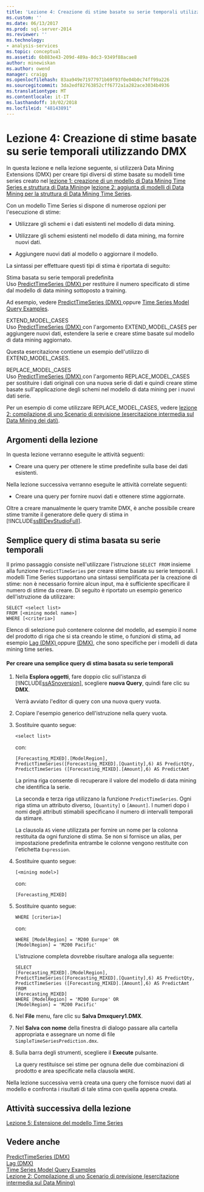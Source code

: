 ```yaml
---
title: 'Lezione 4: Creazione di stime basate su serie temporali utilizzando DMX | Microsoft Docs'
ms.custom: ''
ms.date: 06/13/2017
ms.prod: sql-server-2014
ms.reviewer: ''
ms.technology:
- analysis-services
ms.topic: conceptual
ms.assetid: 6b883e43-209d-489a-8dc3-9349f88acae8
author: minewiskan
ms.author: owend
manager: craigg
ms.openlocfilehash: 83aa949e71977971b69f93f0e04b0c74ff99a226
ms.sourcegitcommit: 3da2edf82763852cff6772a1a282ace3034b4936
ms.translationtype: MT
ms.contentlocale: it-IT
ms.lasthandoff: 10/02/2018
ms.locfileid: "48143891"
---
```

# <a name="lesson-4-creating-time-series-predictions-using-dmx"></a>Lezione 4: Creazione di stime basate su serie temporali utilizzando DMX
  In questa lezione e nella lezione seguente, si utilizzerà Data Mining Extensions (DMX) per creare tipi diversi di stime basate su modelli time series creato nel [lezione 1: creazione di un modello di Data Mining Time Series e struttura di Data Mining](../../2014/tutorials/lesson-1-creating-a-time-series-mining-model-and-mining-structure.md)e [lezione 2: aggiunta di modelli di Data Mining per la struttura di Data Mining Time Series](../../2014/tutorials/lesson-2-adding-mining-models-to-the-time-series-mining-structure.md).  
  
 Con un modello Time Series si dispone di numerose opzioni per l'esecuzione di stime:  
  
-   Utilizzare gli schemi e i dati esistenti nel modello di data mining.  
  
-   Utilizzare gli schemi esistenti nel modello di data mining, ma fornire nuovi dati.  
  
-   Aggiungere nuovi dati al modello o aggiornare il modello.  
  
 La sintassi per effettuare questi tipi di stima è riportata di seguito:  
  
 Stima basata su serie temporali predefinita  
 Uso [PredictTimeSeries &#40;DMX&#41; ](/sql/dmx/predicttimeseries-dmx) per restituire il numero specificato di stime dal modello di data mining sottoposto a training.  
  
 Ad esempio, vedere [PredictTimeSeries &#40;DMX&#41; ](/sql/dmx/predicttimeseries-dmx) oppure [Time Series Model Query Examples](../../2014/analysis-services/data-mining/time-series-model-query-examples.md).  
  
 EXTEND_MODEL_CASES  
 Uso [PredictTimeSeries &#40;DMX&#41; ](/sql/dmx/predicttimeseries-dmx) con l'argomento EXTEND_MODEL_CASES per aggiungere nuovi dati, estendere la serie e creare stime basate sul modello di data mining aggiornato.  
  
 Questa esercitazione contiene un esempio dell'utilizzo di EXTEND_MODEL_CASES.  
  
 REPLACE_MODEL_CASES  
 Uso [PredictTimeSeries &#40;DMX&#41; ](/sql/dmx/predicttimeseries-dmx) con l'argomento REPLACE_MODEL_CASES per sostituire i dati originali con una nuova serie di dati e quindi creare stime basate sull'applicazione degli schemi nel modello di data mining per i nuovi dati serie.  
  
 Per un esempio di come utilizzare REPLACE_MODEL_CASES, vedere [lezione 2: compilazione di uno Scenario di previsione &#40;esercitazione intermedia sul Data Mining dei dati&#41;](../../2014/tutorials/lesson-2-building-a-forecasting-scenario-intermediate-data-mining-tutorial.md).  
  
## <a name="lesson-tasks"></a>Argomenti della lezione  
 In questa lezione verranno eseguite le attività seguenti:  
  
-   Creare una query per ottenere le stime predefinite sulla base dei dati esistenti.  
  
 Nella lezione successiva verranno eseguite le attività correlate seguenti:  
  
-   Creare una query per fornire nuovi dati e ottenere stime aggiornate.  
  
 Oltre a creare manualmente le query tramite DMX, è anche possibile creare stime tramite il generatore delle query di stima in [!INCLUDE[ssBIDevStudioFull](../includes/ssbidevstudiofull-md.md)].  
  
## <a name="simple-time-series-prediction-query"></a>Semplice query di stima basata su serie temporali  
 Il primo passaggio consiste nell'utilizzare l'istruzione `SELECT FROM` insieme alla funzione `PredictTimeSeries` per creare stime basate su serie temporali. I modelli Time Series supportano una sintassi semplificata per la creazione di stime: non è necessario fornire alcun input, ma è sufficiente specificare il numero di stime da creare. Di seguito è riportato un esempio generico dell'istruzione da utilizzare:  
  
```  
SELECT <select list>   
FROM [<mining model name>]   
WHERE [<criteria>]  
```  
  
 Elenco di selezione può contenere colonne del modello, ad esempio il nome del prodotto di riga che si sta creando le stime, o funzioni di stima, ad esempio [Lag &#40;DMX&#41; ](/sql/dmx/lag-dmx) oppure [ &#40;DMX&#41;](/sql/dmx/predicttimeseries-dmx), che sono specifiche per i modelli di data mining time series.  
  
#### <a name="to-create-a-simple-time-series-prediction-query"></a>Per creare una semplice query di stima basata su serie temporali  
  
1.  Nella **Esplora oggetti**, fare doppio clic sull'istanza di [!INCLUDE[ssASnoversion](../includes/ssasnoversion-md.md)], scegliere **nuova Query**, quindi fare clic su **DMX**.  
  
     Verrà avviato l'editor di query con una nuova query vuota.  
  
2.  Copiare l'esempio generico dell'istruzione nella query vuota.  
  
3.  Sostituire quanto segue:  
  
    ```  
    <select list>   
    ```  
  
     con:  
  
    ```  
    [Forecasting_MIXED].[ModelRegion],  
    PredictTimeSeries([Forecasting_MIXED].[Quantity],6) AS PredictQty,  
    PredictTimeSeries ([Forecasting_MIXED].[Amount],6) AS PredictAmt  
    ```  
  
     La prima riga consente di recuperare il valore del modello di data mining che identifica la serie.  
  
     La seconda e terza riga utilizzano la funzione `PredictTimeSeries`. Ogni riga stima un attributo diverso, `[Quantity]` o `[Amount]`. I numeri dopo i nomi degli attributi stimabili specificano il numero di intervalli temporali da stimare.  
  
     La clausola `AS` viene utilizzata per fornire un nome per la colonna restituita da ogni funzione di stima. Se non si fornisce un alias, per impostazione predefinita entrambe le colonne vengono restituite con l'etichetta `Expression`.  
  
4.  Sostituire quanto segue:  
  
    ```  
    [<mining model>]   
    ```  
  
     con:  
  
    ```  
    [Forecasting_MIXED]  
    ```  
  
5.  Sostituire quanto segue:  
  
    ```  
    WHERE [criteria>]   
    ```  
  
     con:  
  
    ```  
    WHERE [ModelRegion] = 'M200 Europe' OR  
    [ModelRegion] = 'M200 Pacific'  
    ```  
  
     L'istruzione completa dovrebbe risultare analoga alla seguente:  
  
    ```  
    SELECT  
    [Forecasting_MIXED].[ModelRegion],  
    PredictTimeSeries([Forecasting_MIXED].[Quantity],6) AS PredictQty,  
    PredictTimeSeries ([Forecasting_MIXED].[Amount],6) AS PredictAmt  
    FROM   
    [Forecasting_MIXED]  
    WHERE [ModelRegion] = 'M200 Europe' OR  
    [ModelRegion] = 'M200 Pacific'  
    ```  
  
6.  Nel **File** menu, fare clic su **Salva Dmxquery1.DMX**.  
  
7.  Nel **Salva con nome** della finestra di dialogo passare alla cartella appropriata e assegnare un nome di file `SimpleTimeSeriesPrediction.dmx`.  
  
8.  Sulla barra degli strumenti, scegliere il **Execute** pulsante.  
  
     La query restituisce sei stime per ognuna delle due combinazioni di prodotto e area specificate nella clausola `WHERE`.  
  
 Nella lezione successiva verrà creata una query che fornisce nuovi dati al modello e confronta i risultati di tale stima con quella appena creata.  
  
## <a name="next-task-in-lesson"></a>Attività successiva della lezione  
 [Lezione 5: Estensione del modello Time Series](../../2014/tutorials/lesson-5-extending-the-time-series-model.md)  
  
## <a name="see-also"></a>Vedere anche  
 [PredictTimeSeries &#40;DMX&#41;](/sql/dmx/predicttimeseries-dmx)   
 [Lag &#40;DMX&#41;](/sql/dmx/lag-dmx)   
 [Time Series Model Query Examples](../../2014/analysis-services/data-mining/time-series-model-query-examples.md)   
 [Lezione 2: Compilazione di uno Scenario di previsione &#40;esercitazione intermedia sul Data Mining&#41;](../../2014/tutorials/lesson-2-building-a-forecasting-scenario-intermediate-data-mining-tutorial.md)  
  
  
